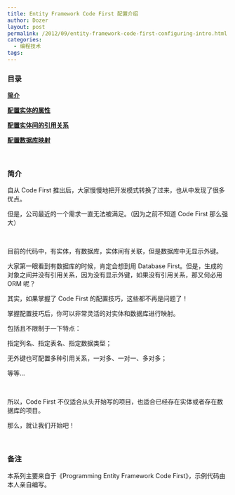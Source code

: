 ```yaml
---
title: Entity Framework Code First 配置介绍
author: Dozer
layout: post
permalink: /2012/09/entity-framework-code-first-configuring-intro.html
categories:
  - 编程技术
tags:
---
```


### 目录

[**简介**][1]

[**配置实体的属性**][2]

**[配置实体间的引用关系][3]**

[**配置数据库映射**][4]

&nbsp;

### 简介

自从 Code First 推出后，大家慢慢地把开发模式转换了过来，也从中发现了很多优点。

但是，公司最近的一个需求一直无法被满足。（因为之前不知道 Code First 那么强大）

&nbsp;

目前的代码中，有实体，有数据库，实体间有关联，但是数据库中无显示外键。

大家第一眼看到有数据库的时候，肯定会想到用 Database First。但是，生成的对象之间并没有引用关系，因为没有显示外键，如果没有引用关系，那又何必用 ORM 呢？

<!--more-->

其实，如果掌握了 Code First 的配置技巧，这些都不再是问题了！

掌握配置技巧后，你可以非常灵活的对实体和数据库进行映射。

包括且不限制于一下特点：

指定列名、指定表名、指定数据类型；

无外键也可配置多种引用关系，一对多、一对一、多对多；

等等…

&nbsp;

所以，Code First 不仅适合从头开始写的项目，也适合已经存在实体或者存在数据库的项目。

那么，就让我们开始吧！

&nbsp;

### 备注

本系列主要来自于《Programming Entity Framework Code First》，示例代码由本人亲自编写。

 [1]: /2012/09/entity-framework-code-first-configuring-intro/ "Entity Framework Code First 配置介绍"
 [2]: /2012/09/entity-framework-code-first-configuring-property/ "Entity Framework Code First 配置介绍：属性"
 [3]: /2012/09/entity-framework-code-first-configuring-relationships/ "Entity Framework Code First 配置介绍：引用关系"
 [4]: /2012/09/entity-framework-code-first-configuring-database-mappings/ "Entity Framework Code First 配置介绍：数据库映射"
